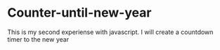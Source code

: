 # Counter-until-new-year
This is my second experiense with javascript. I will create a countdown timer to the new year
